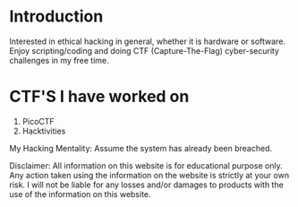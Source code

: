 # Introduction
Interested in ethical hacking in general, whether it is hardware or software. Enjoy scripting/coding and doing CTF (Capture-The-Flag) cyber-security challenges in my free time.
# CTF'S I have worked on
1) PicoCTF 
2) Hacktivities


My Hacking Mentality: Assume the system has already been breached.


Disclaimer: All information on this website is for educational purpose only. Any action taken using the information on the website is strictly at your own risk. I will not be liable for any losses and/or damages to products with the use of the information on this website.
